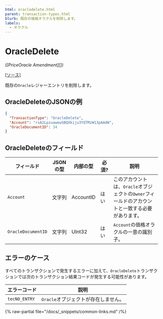 ```yaml
---
html: oracledelete.html 
parent: transaction-types.html
blurb: 既存の価格オラクルを削除します。
labels:
  - オラクル
---
```

# OracleDelete
_([PriceOracle Amendment][])_

[[ソース]](https://github.com/XRPLF/rippled/blob/1e01cd34f7a216092ed779f291b43324c167167a/src/xrpld/app/tx/detail/DeleteOracle.cpp "ソース")

既存の`Oracle`レジャーエントリを削除します。


## OracleDeleteのJSONの例

```json
{
  "TransactionType": "OracleDelete",
  "Account": "rsA2LpzuawewSBQXkiju3YQTMzW13pAAdW",
  "OracleDocumentID": 34
}
```


## OracleDeleteのフィールド

| フィールド         | JSONの型  | 内部の型      | 必須?     | 説明 |
|--------------------|-----------|---------------|-----------|-------------|
| `Account`          | 文字列    | AccountID     | はい      | このアカウントは、`Oracle`オブジェクトの`Owner`フィールドのアカウントと一致する必要があります。 |
| `OracleDocumentID` | 文字列    | UInt32        | はい      | `Account`の価格オラクルの一意の識別子。 |


## エラーのケース

すべてのトランザクションで発生するエラーに加えて、`OracleDelete`トランザクションでは次のトランザクション結果コードが発生する可能性があります。

| エラーコード  | 説明        |
|---------------|-------------|
| `tecNO_ENTRY` | `Oracle`オブジェクトが存在しません。 |

{% raw-partial file="/docs/_snippets/common-links.md" /%}
